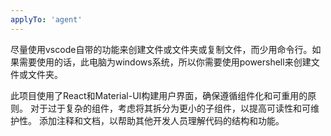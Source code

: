 ```yaml
---
applyTo: 'agent'
---
```


尽量使用vscode自带的功能来创建文件或文件夹或复制文件，而少用命令行。如果需要使用的话，此电脑为windows系统，所以你需要使用powershell来创建文件或文件夹。

此项目使用了React和Material-UI构建用户界面，确保遵循组件化和可重用的原则。
对于过于复杂的组件，考虑将其拆分为更小的子组件，以提高可读性和可维护性。
添加注释和文档，以帮助其他开发人员理解代码的结构和功能。